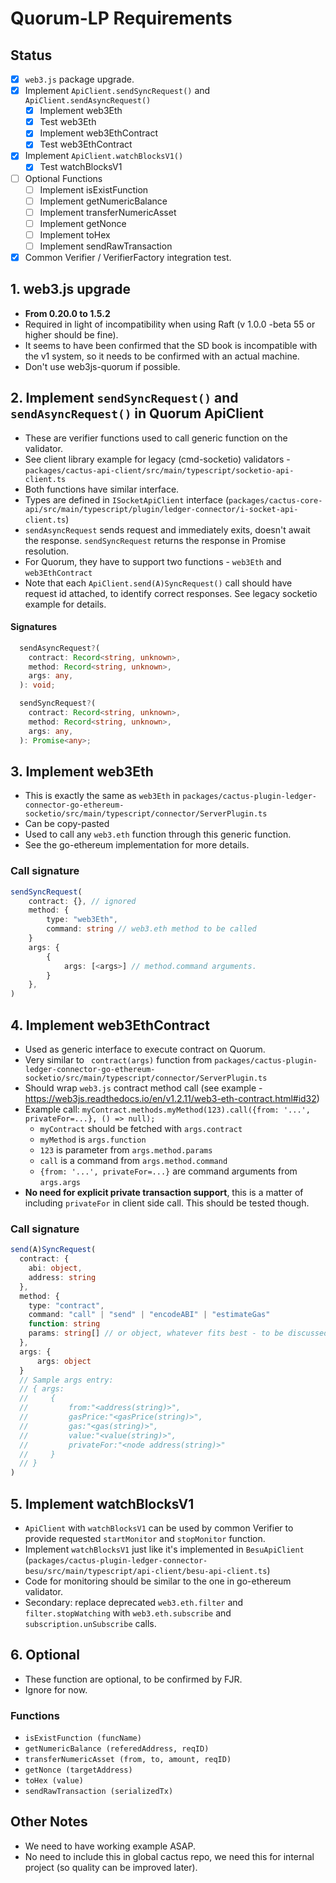# Quorum-LP Requirements

## Status
- [x] `web3.js` package upgrade.
- [x] Implement `ApiClient.sendSyncRequest()` and `ApiClient.sendAsyncRequest()`
    - [x] Implement web3Eth
    - [x] Test web3Eth
    - [x] Implement web3EthContract
    - [x] Test web3EthContract
- [x] Implement `ApiClient.watchBlocksV1()`
    - [x] Test watchBlocksV1
- [ ] Optional Functions
    - [ ] Implement isExistFunction
    - [ ] Implement getNumericBalance
    - [ ] Implement transferNumericAsset
    - [ ] Implement getNonce
    - [ ] Implement toHex
    - [ ] Implement sendRawTransaction
- [x] Common Verifier / VerifierFactory integration test.

## 1. web3.js upgrade
- **From 0.20.0 to 1.5.2**
- Required in light of incompatibility when using Raft (v 1.0.0 -beta 55 or higher should be fine).
- It seems to have been confirmed that the SD book is incompatible with the v1 system, so it needs to be confirmed with an actual machine.
- Don't use web3js-quorum if possible.

## 2. Implement `sendSyncRequest()` and `sendAsyncRequest()` in Quorum ApiClient
- These are verifier functions used to call generic function on the validator.
- See client library example for legacy (cmd-socketio) validators - `packages/cactus-api-client/src/main/typescript/socketio-api-client.ts`
- Both functions have similar interface.
- Types are defined in `ISocketApiClient` interface (`packages/cactus-core-api/src/main/typescript/plugin/ledger-connector/i-socket-api-client.ts`)
- `sendAsyncRequest` sends request and immediately exits, doesn't await the response. `sendSyncRequest` returns the response in Promise resolution.
- For Quorum, they have to support two functions - `web3Eth` and `web3EthContract`
- Note that each `ApiClient.send(A)SyncRequest()` call should have request id attached, to identify correct responses. See legacy socketio example for details.

#### Signatures
``` typescript
  sendAsyncRequest?(
    contract: Record<string, unknown>,
    method: Record<string, unknown>,
    args: any,
  ): void;

  sendSyncRequest?(
    contract: Record<string, unknown>,
    method: Record<string, unknown>,
    args: any,
  ): Promise<any>;
```

## 3. Implement web3Eth
- This is exactly the same as `web3Eth` in `packages/cactus-plugin-ledger-connector-go-ethereum-socketio/src/main/typescript/connector/ServerPlugin.ts`
- Can be copy-pasted
- Used to call any `web3.eth` function through this generic function.
- See the go-ethereum implementation for more details.

### Call signature
``` typescript
sendSyncRequest(
    contract: {}, // ignored
    method: {
        type: "web3Eth",
        command: string // web3.eth method to be called
    }
    args: {
        {
            args: [<args>] // method.command arguments.
        }
    },
)
```

## 4. Implement web3EthContract
- Used as generic interface to execute contract on Quorum.
- Very similar to ` contract(args)` function from `packages/cactus-plugin-ledger-connector-go-ethereum-socketio/src/main/typescript/connector/ServerPlugin.ts`
- Should wrap `web3.js` contract method call (see example - https://web3js.readthedocs.io/en/v1.2.11/web3-eth-contract.html#id32)
- Example call: `myContract.methods.myMethod(123).call({from: '...', privateFor=...}, () => null);`
    - `myContract` should be fetched with `args.contract`
    - `myMethod` is `args.function`
    - `123` is parameter from `args.method.params`
    - `call` is a command from `args.method.command`
    - `{from: '...', privateFor=...}` are command arguments from `args.args`
- **No need for explicit private transaction support**, this is a matter of including `privateFor` in client side call. This should be tested though.

### Call signature
``` typescript
send(A)SyncRequest(
  contract: {
    abi: object,
    address: string
  },
  method: {
    type: "contract",
    command: "call" | "send" | "encodeABI" | "estimateGas"
    function: string
    params: string[] // or object, whatever fits best - to be discussed
  },
  args: {
      args: object
  }
  // Sample args entry:
  // { args:
  //     {
  //         from:"<address(string)>",
  //         gasPrice:"<gasPrice(string)>",
  //         gas:"<gas(string)>",
  //         value:"<value(string)>",
  //         privateFor:"<node address(string)>"
  //     }
  // }
)
```

## 5. Implement watchBlocksV1
- `ApiClient` with `watchBlocksV1` can be used by common Verifier to provide requested `startMonitor` and `stopMonitor` function.
- Implement `watchBlocksV1` just like it's implemented in `BesuApiClient` (`packages/cactus-plugin-ledger-connector-besu/src/main/typescript/api-client/besu-api-client.ts`)
- Code for monitoring should be similar to the one in go-ethereum validator.
- Secondary: replace deprecated `web3.eth.filter` and `filter.stopWatching` with  `web3.eth.subscribe` and `subscription.unSubscribe` calls.

## 6. Optional
- These function are optional, to be confirmed by FJR.
- Ignore for now.

### Functions
- `isExistFunction (funcName)`
- `getNumericBalance (referedAddress, reqID)`
- `transferNumericAsset (from, to, amount, reqID)`
- `getNonce (targetAddress)`
- `toHex (value)`
- `sendRawTransaction (serializedTx)`

## Other Notes
- We need to have working example ASAP.
- No need to include this in global cactus repo, we need this for internal project (so quality can be improved later).
